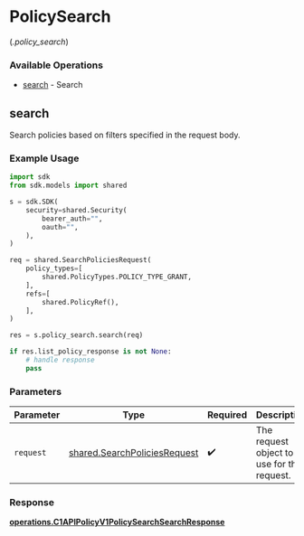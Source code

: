 # PolicySearch
(*.policy_search*)

### Available Operations

* [search](#search) - Search

## search

Search policies based on filters specified in the request body.

### Example Usage

```python
import sdk
from sdk.models import shared

s = sdk.SDK(
    security=shared.Security(
        bearer_auth="",
        oauth="",
    ),
)

req = shared.SearchPoliciesRequest(
    policy_types=[
        shared.PolicyTypes.POLICY_TYPE_GRANT,
    ],
    refs=[
        shared.PolicyRef(),
    ],
)

res = s.policy_search.search(req)

if res.list_policy_response is not None:
    # handle response
    pass
```

### Parameters

| Parameter                                                                    | Type                                                                         | Required                                                                     | Description                                                                  |
| ---------------------------------------------------------------------------- | ---------------------------------------------------------------------------- | ---------------------------------------------------------------------------- | ---------------------------------------------------------------------------- |
| `request`                                                                    | [shared.SearchPoliciesRequest](../../models/shared/searchpoliciesrequest.md) | :heavy_check_mark:                                                           | The request object to use for the request.                                   |


### Response

**[operations.C1APIPolicyV1PolicySearchSearchResponse](../../models/operations/c1apipolicyv1policysearchsearchresponse.md)**

